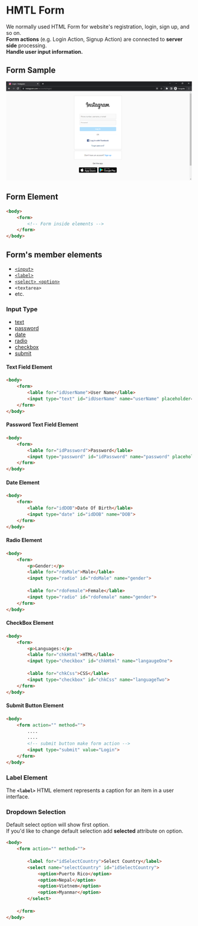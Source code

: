 # HMTL Form
We normally used HTML Form for website's registration, login, sign up, and so on.  
**Form actions** (e.g. Login Action, Signup Action) are connected to **server side** processing.  
**Handle user input information.**

## Form Sample
![Instagram](/images/LoginInstagram.png)

## Form Element
```html
<body>
    <form>
        <!-- Form inside elements -->
    </form>
</body>
```

## Form's member elements
- [`<input>`](#input-type)
- [`<label>`](#label-element)
- [`<select> <option>`](#dropdown-selection)
- `<textarea>`
- etc.

### Input Type
- [text](#text-field-element)
- [password](#password-text-field-element)
- [date](#date-element)
- [radio](#radio-element)
- [checkbox](#checkbox-element)
- [submit](#submit-button-element)

#### Text Field Element
```html
<body>
    <form>
        <lable for="idUserName">User Name</lable>
        <input type="text" id="idUserName" name="userName" placeholder="Enter your user name">
    </form>
</body>
```

#### Password Text Field Element
```html
<body>
    <form>
        <lable for="idPassword">Password</lable>
        <input type="password" id="idPassword" name="password" placeholder="Enter your password">
    </form>
</body>
```

#### Date Element
```html
<body>
    <form>
        <lable for="idDOB">Date Of Birth</lable>
        <input type="date" id="idDOB" name="DOB">
    </form>
</body>
```

#### Radio Element
```html
<body>
    <form>
        <p>Gender:</p>
        <lable for="rdoMale">Male</lable>
        <input type="radio" id="rdoMale" name="gender">
        
        <lable for="rdoFemale">Female</lable>
        <input type="radio" id="rdoFemale" name="gender">
    </form>
</body>
```

#### CheckBox Element
```html
<body>
    <form>
        <p>Languages:</p>
        <lable for="chkHtml">HTML</lable>
        <input type="checkbox" id="chkHtml" name="langaugeOne">
        
        <lable for="chkCss">CSS</lable>
        <input type="checkbox" id="chkCss" name="languageTwo">
    </form>
</body>
```

#### Submit Button Element
```html
<body>
    <form action="" method="">
        ....
        ....
        <!-- submit button make form action -->
        <input type="submit" value="Login">
    </form>
</body>
```

### Label Element
The **`<label>`** HTML element represents a caption for an item in a user interface.

### Dropdown Selection
Default select option will show first option.  
If you'd like to change default selection add **selected** attribute on option.
```html
<body>
    <form action="" method="">
        
        <label for="idSelectCountry">Select Country</label>
        <select name="selectCountry" id="idSelectCountry">
            <option>Puerto Rico</option>
            <option>Nepal</option>
            <option>Vietnem</option>
            <option>Myanmar</option>
        </select>
        
    </form>
</body>
```
